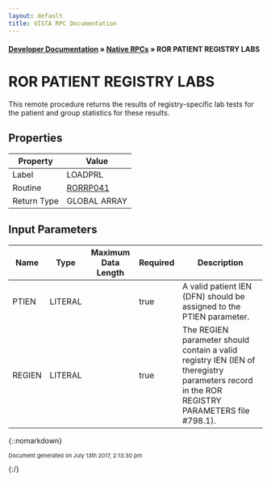 ```yaml
---
layout: default
title: VISTA RPC Documentation
---
```


#### [Developer Documentation](../index) &#187; [Native RPCs](TableOfContents) &#187; ROR PATIENT REGISTRY LABS<br/>
# ROR PATIENT REGISTRY LABS

This remote procedure returns the results of registry-specific lab tests for the patient and group statistics for these results.

## Properties

Property | Value
--- | ---
Label | LOADPRL
Routine | [RORRP041](http://code.osehra.org/dox/Routine_RORRP041_source.html)
Return Type | GLOBAL ARRAY


## Input Parameters

Name | Type | Maximum Data Length | Required | Description
--- | --- | --- | --- | ---
PTIEN | LITERAL |  | true | A valid patient IEN (DFN) should be assigned to the PTIEN parameter.
REGIEN | LITERAL |  | true | The REGIEN parameter should contain a valid registry IEN (IEN of theregistry parameters record in the ROR REGISTRY PARAMETERS file #798.1).



{::nomarkdown} <br/><p style="font-size: 11px">Document generated on July 13th 2017, 2:13:30 pm</p>{:/}